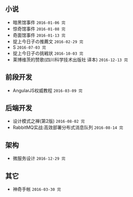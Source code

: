 ## 小说

* 暗黑馆事件 `2016-01-06 完`
* 惊奇馆事件 `2016-01-08 完`
* 奇面馆事件 `2016-01-13 完`
* 掟上今日子の推薦文 `2016-02-29 完`
* S `2016-07-03 完`
* 掟上今日子の挑戦状 `2016-10-03 完`
* 莱博维茨的赞歌(四川科学技术出版社 译本) `2016-12-13 完`

## 前段开发

* AngularJS权威教程 `2016-03-09 完`

## 后端开发

* 设计模式之禅(第2版) `2016-08-02 完`
* RabbitMQ实战:高效部署分布式消息队列 `2016-08-14 完`

## 架构

* 微服务设计 `2016-12-29 完`

## 其它

* 神奇手帐 `2016-03-30 完`
